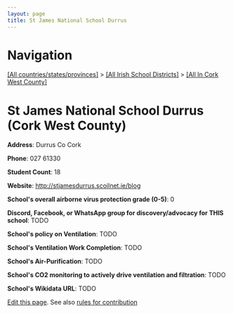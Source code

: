 ```yaml
---
layout: page
title: St James National School Durrus
---
```

# Navigation

[[All countries/states/provinces]](../../..) > [[All Irish School Districts]](../..) > [[All In Cork West County]](..)

# St James National School Durrus (Cork West County)

**Address**: Durrus Co Cork

**Phone**: 027 61330

**Student Count**: 18

**Website**: <http://stjamesdurrus.scoilnet.ie/blog>

**School's overall airborne virus protection grade (0-5)**: 0

**Discord, Facebook, or WhatsApp group for discovery/advocacy for THIS school**: TODO

**School's policy on Ventilation**: TODO

**School's Ventilation Work Completion**: TODO

**School's Air-Purification**: TODO

**School's CO2 monitoring to actively drive ventilation and filtration**: TODO

**School's Wikidata URL**: TODO


[Edit this page](https://github.com/ventilate-schools/Ireland/edit/main/./Cork_West_County/St_James_National_School_Durrus.md). See also [rules for contribution](../../../contribution-rules/)